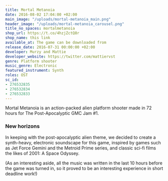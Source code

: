 ```yaml
---
title: Mortal Metanoia
date: 2016-08-02 17:04:00 +02:00
main_image: "/uploads/mortal-metanoia_main.png"
header_image: "/uploads/mortal-metanoia_carousel.png"
title_no_spaces: mortalmetanoia
shop_url: https://t.co/4hzjZctQ8r
shop_name: this link
available_at: The game can be downloaded from
release_date: 2016-07-31 00:00:00 +02:00
developer: Murzy and Mattie
developer_website: https://twitter.com/mattiervst
genre: Platform shooter
music_genre: Electronic
featured_instrument: Synth
roles: OST
sc_id:
- 276532835
- 276532834
- 276532833
---
```


Mortal Metanoia is an action-packed alien platform shooter made in 72 hours for The Post-Apocalyptic GMC Jam #1.

### New horizons
In keeping with the post-apocalyptic alien theme, we decided to create a synth-heavy, electronic soundscape for this game, inspired by games such as Jet Force Gemini and the Metroid Prime series, and classic sci-fi films the likes of 2001: A Space Odyssey.

(As an interesting aside, all the music was written in the last 10 hours before the game was turned in, so it proved to be an interesting experience in short deadline work!)
